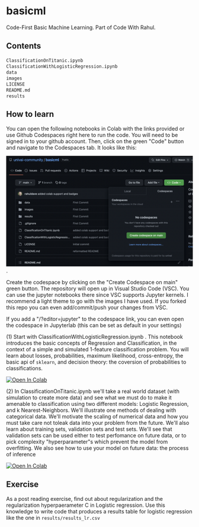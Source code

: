 # basicml
Code-First Basic Machine Learning. Part of Code With Rahul.


## Contents

```
ClassificationOnTitanic.ipynb
ClassificationWithLogisticRegression.ipynb
data
images
LICENSE
README.md
results
```

## How to learn

You can open the following notebooks in Colab with the links provided or use Github Codespaces right here to run the code. You will need to be signed in to your github account. Then, click on the green "Code" button and navigate to the Codespaces tab. It looks like this:

![](images/codespaces.png).

Create the codespace by clicking on the "Create Codespace on main" green button. The repository will open up in Visual Studio Code (VSC). You can use the jupyter notebooks there since VSC supports Jupyter kernels. I recommend a light theme to go with the images I have used. If you forked this repo you can even add/commit/push your changes from VSC. 

If you add a "/?editor=jupyter" to the codespace link, you can even open the codespace in Jupyterlab (this can be set as default in your settings)

(1) Start with ClassificationWithLogisticRegression.ipynb . This notebook introduces the basic concepts of
Regression and Classification, in the context of a simple and simulated 1-feature classification problem. You
will learn about losses, probabilities, maximum likelihood, cross-entropy, the basic api of `sklearn`, and 
decision theory: the coversion of probabilities to classifications.

<a target="_blank" href="https://colab.research.google.com/github/univai-community/basicml/blob/main/ClassificationWithLogisticRegression.ipynb">
  <img src="https://colab.research.google.com/assets/colab-badge.svg" alt="Open In Colab"/>
</a>


(2) In ClassificationOnTitanic.ipynb we'll take a real world dataset (with simulation to create more data) and
see what we must do to make it amenable to classification using two different models: Logistic Regression, and
k Nearest-Neighbors. We'll illustrate one methods of dealing with categorical data. We'll motivate the scaling of
numerical data and how you must take care not toleak data into your problem from the future. We'll also learn about training sets, validation sets and test sets. We'll see that validation sets can be used either to test perfomance on future data, or
to pick complexity "hyperparameter"s which prevent the model from overfitting. We also see how to use your model on future data: the process of inference

<a target="_blank" href="https://colab.research.google.com/github/univai-community/basicml/blob/main/ClassificationOnTitanic.ipynb">
  <img src="https://colab.research.google.com/assets/colab-badge.svg" alt="Open In Colab"/>
</a>

## Exercise

As a post reading exercise, find out about regularization and the regularization hyperpaerameter C in Logistic regression. Use this knowledge to write code that produces a results table for logistic regression like the one in `results/results_lr.csv`
